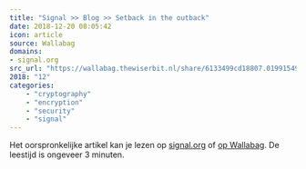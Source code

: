 ```yaml
---
title: "Signal >> Blog >> Setback in the outback"
date: 2018-12-20 08:05:42
icon: article
source: Wallabag
domains:
- signal.org
src_url: "https://wallabag.thewiserbit.nl/share/6133499cd18807.01991549"
2018: "12"
categories:
    - "cryptography"
    - "encryption"
    - "security"
    - "signal"
---
```

Het oorspronkelijke artikel kan je lezen op [signal.org](https://signal.org/blog/setback-in-the-outback/) of [op Wallabag](https://wallabag.thewiserbit.nl/share/6133499cd18807.01991549). De leestijd is ongeveer 3 minuten.